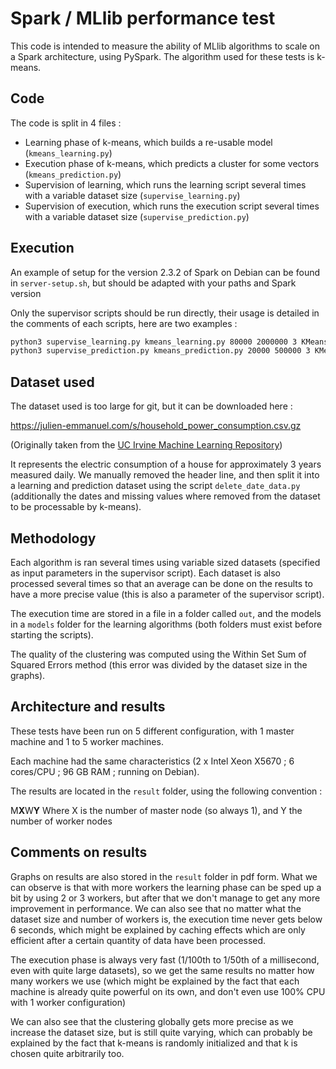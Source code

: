 # Spark / MLlib performance test

This code is intended to measure the ability of MLlib algorithms to scale on a Spark architecture, using PySpark. The algorithm used for these tests is k-means.

## Code

The code is split in 4 files : 
* Learning phase of k-means, which builds a re-usable model (```kmeans_learning.py```)
* Execution phase of k-means, which predicts a cluster for some vectors (```kmeans_prediction.py```) 
* Supervision of learning, which runs the learning script several times with a variable dataset size (```supervise_learning.py```)
* Supervision of execution, which runs the execution script several times with a variable dataset size (```supervise_prediction.py```)

## Execution

An example of setup for the version 2.3.2 of Spark on Debian can be found in ```server-setup.sh```, but should be adapted with your paths and Spark version

Only the supervisor scripts should be run directly, their usage is detailed in the comments of each scripts, here are two examples :

```bash
python3 supervise_learning.py kmeans_learning.py 80000 2000000 3 KMeansModel localhost input.txt
python3 supervise_prediction.py kmeans_prediction.py 20000 500000 3 KMeansModel1500000 localhost input.txt
```

## Dataset used

The dataset used is too large for git, but it can be downloaded here :

https://julien-emmanuel.com/s/household_power_consumption.csv.gz

(Originally taken from the [UC Irvine Machine Learning Repository](https://archive.ics.uci.edu/ml/datasets/individual+household+electric+power+consumption))

It represents the electric consumption of a house for approximately 3 years measured daily. We manually removed the header line, and then split it into a learning and prediction dataset using the script ```delete_date_data.py``` (additionally the dates and missing values where removed from the dataset to be processable by k-means).

## Methodology

Each algorithm is ran several times using variable sized datasets (specified as input parameters in the supervisor script). Each dataset is also processed several times so that an average can be done on the results to have a more precise value (this is also a parameter of the supervisor script). 

The execution time are stored in a file in a folder called ```out```, and the models in a ```models``` folder for the learning algorithms (both folders must exist before starting the scripts).

The quality of the clustering was computed using the Within Set Sum of Squared Errors method (this error was divided by the dataset size in the graphs).

## Architecture and results

These tests have been run on 5 different configuration, with 1 master machine and 1 to 5 worker machines. 

Each machine had the same characteristics (2 x Intel Xeon X5670 ; 6 cores/CPU ; 96 GB RAM ; running on Debian).

The results are located in the ```result``` folder, using the following convention : 

M**X**W**Y** Where X is the number of master node (so always 1), and Y the number of worker nodes

## Comments on results

Graphs on results are also stored in the ```result``` folder in pdf form. What we can observe is that with more workers the learning phase can be sped up a bit by using 2 or 3 workers, but after that we don't manage to get any more improvement in performance. We can also see that no matter what the dataset size and number of workers is, the execution time never gets below 6 seconds, which might be explained by caching effects which are only efficient after a certain quantity of data have been processed.

The execution phase is always very fast (1/100th to 1/50th of a millisecond, even with quite large datasets), so we get the same results no matter how many workers we use (which might be explained by the fact that each machine is already quite powerful on its own, and don't even use 100% CPU with 1 worker configuration)

We can also see that the clustering globally gets more precise as we increase the dataset size, but is still quite varying, which can probably be explained by the fact that k-means is randomly initialized and that k is chosen quite arbitrarily too.
